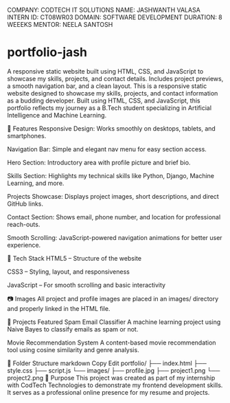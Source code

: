 COMPANY: CODTECH IT SOLUTIONS
NAME: JASHWANTH VALASA
INTERN ID: CT08WR03
DOMAIN: SOFTWARE DEVELOPMENT
DURATION: 8 WEEEKS
MENTOR: NEELA SANTOSH


# portfolio-jash
A responsive static website built using HTML, CSS, and JavaScript to showcase my skills, projects, and contact details. Includes project previews, a smooth navigation bar, and a clean layout.
This is a responsive static website designed to showcase my skills, projects, and contact information as a budding developer. Built using HTML, CSS, and JavaScript, this portfolio reflects my journey as a B.Tech student specializing in Artificial Intelligence and Machine Learning.

🔧 Features
Responsive Design: Works smoothly on desktops, tablets, and smartphones.

Navigation Bar: Simple and elegant nav menu for easy section access.

Hero Section: Introductory area with profile picture and brief bio.

Skills Section: Highlights my technical skills like Python, Django, Machine Learning, and more.

Projects Showcase: Displays project images, short descriptions, and direct GitHub links.

Contact Section: Shows email, phone number, and location for professional reach-outs.

Smooth Scrolling: JavaScript-powered navigation animations for better user experience.

📁 Tech Stack
HTML5 – Structure of the website

CSS3 – Styling, layout, and responsiveness

JavaScript – For smooth scrolling and basic interactivity

📷 Images
All project and profile images are placed in an images/ directory and properly linked in the HTML file.

🔗 Projects Featured
Spam Email Classifier
A machine learning project using Naive Bayes to classify emails as spam or not.

Movie Recommendation System
A content-based movie recommendation tool using cosine similarity and genre analysis.

📌 Folder Structure
markdown
Copy
Edit
portfolio/
├── index.html
├── style.css
├── script.js
└── images/
    ├── profile.jpg
    ├── project1.png
    └── project2.png
🧠 Purpose
This project was created as part of my internship with CodTech Technologies to demonstrate my frontend development skills. It serves as a professional online presence for my resume and projects.
